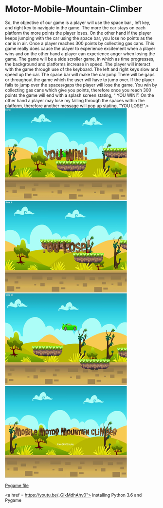 # Motor-Mobile-Mountain-Climber
<p>So, the objective of our game is a player will use the space bar , left key, and right key to navigate in the game. The more the car stays on each platform the more points the player loses. On the other hand if the player keeps jumping with the car using the space bar, you lose no points as the car is in air. Once a player reaches 300 points by collecting gas cans. This game really does cause the player to experience excitement when a player wins and on the other hand a player can experience anger when losing the game. The game will be a side scroller game, in which as time progresses, the background and platforms increase in speed.
The player will interact with the game through use of the keyboard. The left and right keys slow and speed up the car. The space bar will make the car jump
There will be gaps or throughout the game which the user will have to jump over. If the player fails to jump over the spaces/gaps the player will lose the game. You win by collecting gas cans which give you points, therefore once you reach 300 points the game will end with a splash screen stating, “ YOU WIN!”. On the other hand a player may lose my falling through the spaces within the platform, therefore another message will pop up stating, “YOU LOSE!”.>
<img src= "https://github.com/jmashieh5932/Motor-Mobile-Mountain-Climber/blob/master/Jason_Mobile%20Motor%20Mounatian%20Climber/Game%20Plan%20Folder/screen%20capture%201.jpg" width = "400" height = "300">
<img src= "https://github.com/jmashieh5932/Motor-Mobile-Mountain-Climber/blob/master/Jason_Mobile%20Motor%20Mounatian%20Climber/Game%20Plan%20Folder/screen%20capture%202.jpg"  width = "400" height = "300">
<img src= "https://github.com/jmashieh5932/Motor-Mobile-Mountain-Climber/blob/master/Jason_Mobile%20Motor%20Mounatian%20Climber/Game%20Plan%20Folder/screen%20capture%203.jpg" width ="400" height ="300">
<img src= "https://github.com/jmashieh5932/Motor-Mobile-Mountain-Climber/blob/master/Jason_Mobile%20Motor%20Mounatian%20Climber/Game%20Plan%20Folder/screen%20capture%204.jpg"  width ="400" height ="300">

<a href = "http://www.lfd.uci.edu/~gohlke/pythonlibs/#pygame" > Pygame file</a>

<a href = https://youtu.be/_GikMdhAhv0"> Installing Python 3.6 and Pygame</a>
